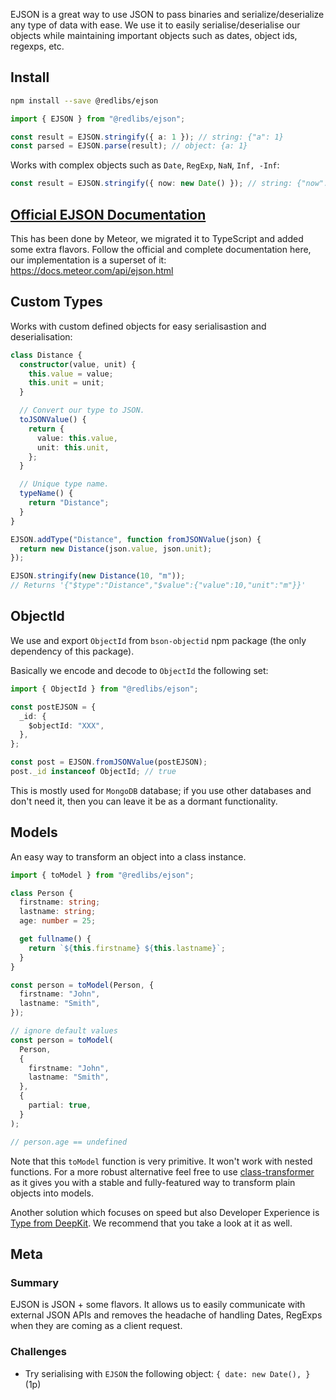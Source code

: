 EJSON is a great way to use JSON to pass binaries and serialize/deserialize any type of data with ease. We use it to easily serialise/deserialise our objects while maintaining important objects such as dates, object ids, regexps, etc.

## Install

```bash
npm install --save @redlibs/ejson
```

```ts
import { EJSON } from "@redlibs/ejson";

const result = EJSON.stringify({ a: 1 }); // string: {"a": 1}
const parsed = EJSON.parse(result); // object: {a: 1}
```

Works with complex objects such as `Date`, `RegExp`, `NaN`, `Inf, -Inf`:

```ts
const result = EJSON.stringify({ now: new Date() }); // string: {"now": { "$date": 100000000 }}
```

## [Official EJSON Documentation](https://docs.meteor.com/api/ejson.html)

This has been done by Meteor, we migrated it to TypeScript and added some extra flavors. Follow the official and complete documentation here, our implementation is a superset of it:
https://docs.meteor.com/api/ejson.html

## Custom Types

Works with custom defined objects for easy serialisastion and deserialisation:

```ts
class Distance {
  constructor(value, unit) {
    this.value = value;
    this.unit = unit;
  }

  // Convert our type to JSON.
  toJSONValue() {
    return {
      value: this.value,
      unit: this.unit,
    };
  }

  // Unique type name.
  typeName() {
    return "Distance";
  }
}

EJSON.addType("Distance", function fromJSONValue(json) {
  return new Distance(json.value, json.unit);
});

EJSON.stringify(new Distance(10, "m"));
// Returns '{"$type":"Distance","$value":{"value":10,"unit":"m"}}'
```

## ObjectId

We use and export `ObjectId` from `bson-objectid` npm package (the only dependency of this package).

Basically we encode and decode to `ObjectId` the following set:

```ts
import { ObjectId } from "@redlibs/ejson";

const postEJSON = {
  _id: {
    $objectId: "XXX",
  },
};

const post = EJSON.fromJSONValue(postEJSON);
post._id instanceof ObjectId; // true
```

This is mostly used for `MongoDB` database; if you use other databases and don't need it, then you can leave it be as a dormant functionality.

## Models

An easy way to transform an object into a class instance.

```ts
import { toModel } from "@redlibs/ejson";

class Person {
  firstname: string;
  lastname: string;
  age: number = 25;

  get fullname() {
    return `${this.firstname} ${this.lastname}`;
  }
}

const person = toModel(Person, {
  firstname: "John",
  lastname: "Smith",
});

// ignore default values
const person = toModel(
  Person,
  {
    firstname: "John",
    lastname: "Smith",
  },
  {
    partial: true,
  }
);

// person.age == undefined
```

Note that this `toModel` function is very primitive. It won't work with nested functions. For a more robust alternative feel free to use [class-transformer](https://github.com/typestack/class-transformer) as it gives you with a stable and fully-featured way to transform plain objects into models.

Another solution which focuses on speed but also Developer Experience is [Type from DeepKit](https://deepkit.io/library/type). We recommend that you take a look at it as well.

## Meta

### Summary

EJSON is JSON + some flavors. It allows us to easily communicate with external JSON APIs and removes the headache of handling Dates, RegExps when they are coming as a client request.

### Challenges

- Try serialising with `EJSON` the following object: `{ date: new Date(), }` (1p)
